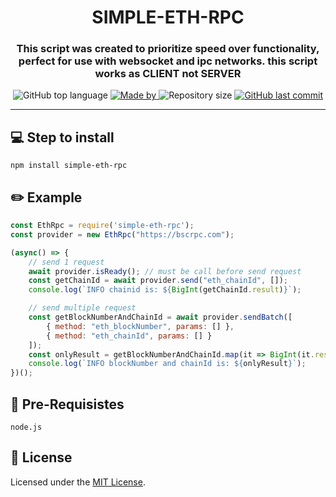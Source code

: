 <h1 align="center">SIMPLE-ETH-RPC</h1>

<h3 align="center">
    This script was created to prioritize speed over functionality, perfect for use with websocket and ipc networks. this script works as CLIENT not SERVER
</h3>

<p align="center">
  <img alt="GitHub top language" src="https://img.shields.io/github/languages/top/damartripamungkas/simple-eth-rpc?color=04D361&labelColor=000000">
  
  <a href="#">
    <img alt="Made by" src="https://img.shields.io/static/v1?label=made%20by&message=damartripamungkas&color=04D361&labelColor=000000">
  </a>
  
  <img alt="Repository size" src="https://img.shields.io/github/repo-size/damartripamungkas/simple-eth-rpc?color=04D361&labelColor=000000">
  
  <a href="#">
    <img alt="GitHub last commit" src="https://img.shields.io/github/last-commit/damartripamungkas/simple-eth-rpc?color=04D361&labelColor=000000">
  </a>
</p>

---

## 💻 Step to install
```
npm install simple-eth-rpc
```

## ✏️ Example 
```javascript
const EthRpc = require('simple-eth-rpc');
const provider = new EthRpc("https://bscrpc.com");

(async() => {
    // send 1 request
    await provider.isReady(); // must be call before send request
    const getChainId = await provider.send("eth_chainId", []);
    console.log(`INFO chainid is: ${BigInt(getChainId.result)}`);

    // send multiple request
    const getBlockNumberAndChainId = await provider.sendBatch([
        { method: "eth_blockNumber", params: [] },
        { method: "eth_chainId", params: [] }
    ]);
    const onlyResult = getBlockNumberAndChainId.map(it => BigInt(it.result));
    console.log(`INFO blockNumber and chainId is: ${onlyResult}`);
})();
```

## 🧾 Pre-Requisistes
```
node.js
```
 
## 📝 License
Licensed under the [MIT License](./LICENSE).